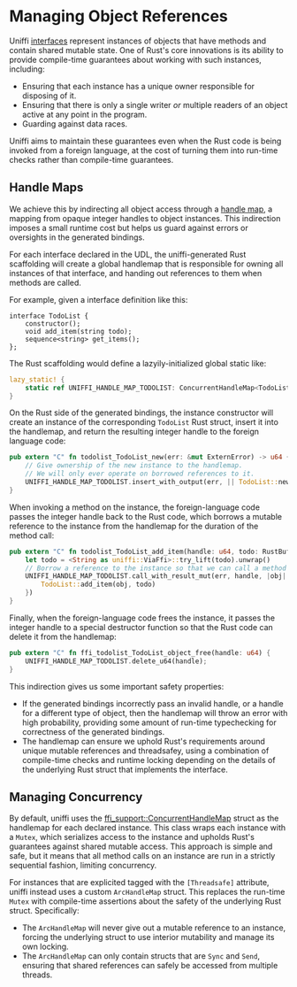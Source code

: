 # Managing Object References

Uniffi [interfaces](../udl/interfaces.md) represent instances of objects
that have methods and contain shared mutable state. One of Rust's core innovations
is its ability to provide compile-time guarantees about working with such instances,
including:

* Ensuring that each instance has a unique owner responsible for disposing of it.
* Ensuring that there is only a single writer *or* multiple readers of an object
  active at any point in the program.
* Guarding against data races.

Uniffi aims to maintain these guarantees even when the Rust code is being invoked
from a foreign language, at the cost of turning them into run-time checks rather
than compile-time guarantees.

## Handle Maps

We achieve this by indirecting all object access through a
[handle map](https://docs.rs/ffi-support/0.4.0/ffi_support/handle_map/index.html),
a mapping from opaque integer handles to object instances. This indirection
imposes a small runtime cost but helps us guard against errors or oversights
in the generated bindings.

For each interface declared in the UDL, the uniffi-generated Rust scaffolding
will create a global handlemap that is responsible for owning all instances
of that interface, and handing out references to them when methods are called.

For example, given a interface definition like this:

```idl
interface TodoList {
    constructor();
    void add_item(string todo);
    sequence<string> get_items();
};
```

The Rust scaffolding would define a lazyily-initialized global static like:

```rust
lazy_static! {
    static ref UNIFFI_HANDLE_MAP_TODOLIST: ConcurrentHandleMap<TodoList> = ConcurrentHandleMap::new();
}
```

On the Rust side of the generated bindings, the instance constructor will create an instance of the
corresponding `TodoList` Rust struct, insert it into the handlemap, and return the resulting integer
handle to the foreign language code:

```rust
pub extern "C" fn todolist_TodoList_new(err: &mut ExternError) -> u64 {
    // Give ownership of the new instance to the handlemap.
    // We will only ever operate on borrowed references to it.
    UNIFFI_HANDLE_MAP_TODOLIST.insert_with_output(err, || TodoList::new())
}
```

When invoking a method on the instance, the foreign-language code passes the integer handle back
to the Rust code, which borrows a mutable reference to the instance from the handlemap for the duration
of the method call:

```rust
pub extern "C" fn todolist_TodoList_add_item(handle: u64, todo: RustBuffer, err: &mut ExternError) -> () {
    let todo = <String as uniffi::ViaFfi>::try_lift(todo).unwrap()
    // Borrow a reference to the instance so that we can call a method on it.
    UNIFFI_HANDLE_MAP_TODOLIST.call_with_result_mut(err, handle, |obj| -> Result<(), TodoError> {
        TodoList::add_item(obj, todo)
    })
}
```

Finally, when the foreign-language code frees the instance, it passes the integer handle to
a special destructor function so that the Rust code can delete it from the handlemap:

```rust
pub extern "C" fn ffi_todolist_TodoList_object_free(handle: u64) {
    UNIFFI_HANDLE_MAP_TODOLIST.delete_u64(handle);
}
```

This indirection gives us some important safety properties:

* If the generated bindings incorrectly pass an invalid handle, or a handle for a different type of object,
  then the handlemap will throw an error with high probability, providing some amount of run-time typechecking
  for correctness of the generated bindings.
* The handlemap can ensure we uphold Rust's requirements around unique mutable references and threadsafey,
  using a combination of compile-time checks and runtime locking depending on the details of the underlying
  Rust struct that implements the interface.

## Managing Concurrency

By default, uniffi uses the [ffi_support::ConcurrentHandleMap](https://docs.rs/ffi-support/0.4.0/ffi_support/handle_map/struct.ConcurrentHandleMap.html) struct as the handlemap for each declared instance. This class
wraps each instance with a `Mutex`, which serializes access to the instance and upholds Rust's guarantees
against shared mutable access.  This approach is simple and safe, but it means that all method calls
on an instance are run in a strictly sequential fashion, limiting concurrency.

For instances that are explicited tagged with the `[Threadsafe]` attribute, uniffi instead uses
a custom `ArcHandleMap` struct. This replaces the run-time `Mutex` with compile-time assertions
about the safety of the underlying Rust struct. Specifically:

* The `ArcHandleMap` will never give out a mutable reference to an instance, forcing the
  underlying struct to use interior mutability and manage its own locking.
* The `ArcHandleMap` can only contain structs that are `Sync` and `Send`, ensuring that
  shared references can safely be accessed from multiple threads.
